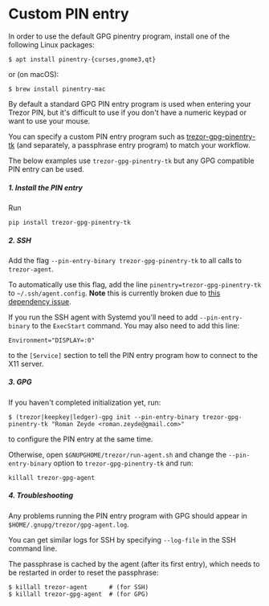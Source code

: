 # Custom PIN entry

In order to use the default GPG pinentry program, install one of the following Linux packages:

```
$ apt install pinentry-{curses,gnome3,qt}
```

or (on macOS):

```
$ brew install pinentry-mac
```

By default a standard GPG PIN entry program is used when entering your Trezor PIN, but it's difficult to use if you don't have a numeric keypad or want to use your mouse.

You can specify a custom PIN entry program such as [trezor-gpg-pinentry-tk](https://github.com/rendaw/trezor-gpg-pinentry-tk) (and separately, a passphrase entry program) to match your workflow.

The below examples use `trezor-gpg-pinentry-tk` but any GPG compatible PIN entry can be used.

##### 1. Install the PIN entry

Run

```
pip install trezor-gpg-pinentry-tk
```

##### 2. SSH

Add the flag `--pin-entry-binary trezor-gpg-pinentry-tk` to all calls to `trezor-agent`.

To automatically use this flag, add the line `pinentry=trezor-gpg-pinentry-tk` to `~/.ssh/agent.config`.  **Note** this is currently broken due to [this dependency issue](https://github.com/bw2/ConfigArgParse/issues/114).

If you run the SSH agent with Systemd you'll need to add `--pin-entry-binary` to the `ExecStart` command.  You may also need to add this line:

```
Environment="DISPLAY=:0"
```

to the `[Service]` section to tell the PIN entry program how to connect to the X11 server.

##### 3. GPG

If you haven't completed initialization yet, run:

```
$ (trezor|keepkey|ledger)-gpg init --pin-entry-binary trezor-gpg-pinentry-tk "Roman Zeyde <roman.zeyde@gmail.com>"
```

to configure the PIN entry at the same time.

Otherwise, open `$GNUPGHOME/trezor/run-agent.sh` and change the `--pin-entry-binary` option to `trezor-gpg-pinentry-tk` and run:

```
killall trezor-gpg-agent
```

##### 4. Troubleshooting

Any problems running the PIN entry program with GPG should appear in `$HOME/.gnupg/trezor/gpg-agent.log`.

You can get similar logs for SSH by specifying `--log-file` in the SSH command line.

The passphrase is cached by the agent (after its first entry), which needs to be restarted in order to reset the passphrase:
```
$ killall trezor-agent  	# (for SSH)
$ killall trezor-gpg-agent	# (for GPG)
```
